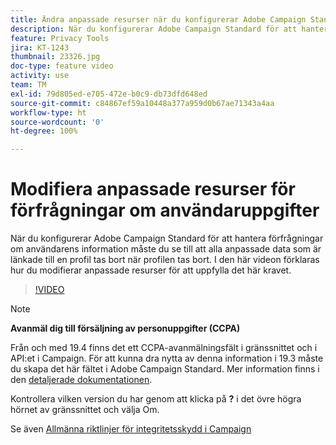 ```yaml
---
title: Ändra anpassade resurser när du konfigurerar Adobe Campaign Standard för sekretessförfrågningar
description: När du konfigurerar Adobe Campaign Standard för att hantera förfrågningar om användarens information måste du se till att alla anpassade data som är länkade till en profil tas bort när profilen tas bort. I den här videon förklaras hur du modifierar anpassade resurser för att uppfylla det här kravet.
feature: Privacy Tools
jira: KT-1243
thumbnail: 23326.jpg
doc-type: feature video
activity: use
team: TM
exl-id: 79d805ed-e705-472e-b0c9-db73dfd648ed
source-git-commit: c84867ef59a10448a377a959d0b67ae71343a4aa
workflow-type: ht
source-wordcount: '0'
ht-degree: 100%

---
```


# Modifiera anpassade resurser för förfrågningar om användaruppgifter

När du konfigurerar Adobe Campaign Standard för att hantera förfrågningar om användarens information måste du se till att alla anpassade data som är länkade till en profil tas bort när profilen tas bort. I den här videon förklaras hur du modifierar anpassade resurser för att uppfylla det här kravet.

>[!VIDEO](https://video.tv.adobe.com/v/23326?quality=12&learn=on)

>[!NOTE]
>
>**Avanmäl dig till försäljning av personuppgifter (CCPA)**
>
>Från och med 19.4 finns det ett CCPA-avanmälningsfält i gränssnittet och i API:et i Campaign. För att kunna dra nytta av denna information i 19.3 måste du skapa det här fältet i Adobe Campaign Standard. Mer information finns i den [detaljerade dokumentationen](https://experienceleague.adobe.com/docs/campaign-standard/using/getting-started/privacy/privacy-requests.html?lang=sv#privacy-requests).
>
> Kontrollera vilken version du har genom att klicka på **?** i det övre högra hörnet av gränssnittet och välja Om.

Se även [Allmänna riktlinjer för integritetsskydd i Campaign](https://experienceleague.adobe.com/docs/campaign-classic/using/getting-started/privacy/privacy-management.html?lang=sv)
